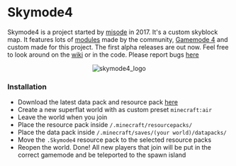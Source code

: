 # Skymode4

Skymode4 is a project started by [misode](https://twitter.com/misoloo) in 2017. It's a custom skyblock map. It features lots of [modules](https://github.com/misode/Skymode4/wiki/Modules) made by the community, [Gamemode 4](https://gm4.co/modules/) and custom made for this project. The first alpha releases are out now. Feel free to look around on the [wiki](https://github.com/misode/Skymode4/wiki) or in the code. Please report bugs [here](https://github.com/misode/Skymode4/issues)

<div align="center"><img alt="skymode4_logo" src ="https://i.imgur.com/KDAfc0e.png" /></div>

### Installation
* Download the latest data pack and resource pack [here](https://github.com/misode/Skymode4/releases)
* Create a new superflat world with as custom preset `minecraft:air`
* Leave the world when you join
* Place the resource pack inside `/.minecraft/resourcepacks/`
* Place the data pack inside `/.minecraft/saves/(your world)/datapacks/`
* Move the `.Skymode4` resource pack to the selected resource packs
* Reopen the world. Done! All new players that join will be put in the correct gamemode and be teleported to the spawn island
